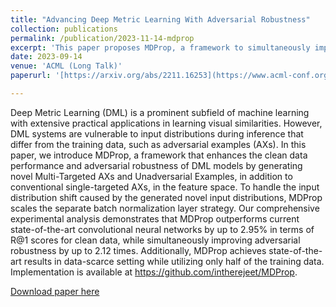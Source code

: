 ```yaml
---
title: "Advancing Deep Metric Learning With Adversarial Robustness"
collection: publications
permalink: /publication/2023-11-14-mdprop
excerpt: 'This paper proposes MDProp, a framework to simultaneously improve the performance of DML models on clean data and inputs following multiple distributions.'
date: 2023-09-14
venue: 'ACML (Long Talk)'
paperurl: '[https://arxiv.org/abs/2211.16253](https://www.acml-conf.org/2023/papers.html)'

---
```

Deep Metric Learning (DML) is a prominent subfield of machine learning with extensive practical applications in learning visual similarities. However, DML systems are vulnerable to input distributions during inference that differ from the training data, such as adversarial examples (AXs). In this paper, we introduce MDProp, a framework that enhances the clean data performance and adversarial robustness of DML models by generating novel Multi-Targeted AXs and Unadversarial Examples, in addition to conventional single-targeted AXs, in the feature space. To handle the input distribution shift caused by the generated novel input distributions, MDProp scales the separate batch normalization layer strategy. Our comprehensive experimental analysis demonstrates that MDProp outperforms current state-of-the-art convolutional neural networks by up to 2.95% in terms of R@1 scores for clean data, while simultaneously improving adversarial robustness by up to 2.12 times. Additionally, MDProp achieves state-of-the-art results in data-scarce setting while utilizing only half of the training data. Implementation is available at https://github.com/intherejeet/MDProp.


[Download paper here]('https://www.acml-conf.org/2023/papers.html')
